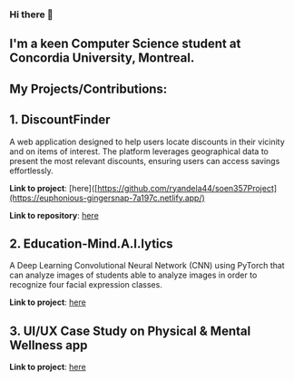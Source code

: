 ### Hi there 👋
## I'm a keen Computer Science student at Concordia University, Montreal.
## My Projects/Contributions:
## 1. DiscountFinder 
A web application designed to help users locate discounts in their vicinity and on items of interest. The platform leverages geographical data to present the most relevant discounts, ensuring users can access savings effortlessly.

**Link to project**: [here]([https://github.com/ryandela44/soen357Project](https://euphonious-gingersnap-7a197c.netlify.app/)

**Link to repository**: [here](https://github.com/amannuck/discount-finder)

## 2. Education-Mind.A.I.lytics
A Deep Learning Convolutional Neural Network (CNN) using PyTorch that can analyze images of students able to analyze images in
order to recognize four facial expression classes.

**Link to project**: [here](https://github.com/amannuck/Education-MindA.I.lytics)

## 3. UI/UX Case Study on Physical & Mental Wellness app
**Link to project**: [here](https://quilled-egg-abb.notion.site/Case-Study-UX-UI-Design-of-a-Physical-Mental-Wellness-App-ActivePal-0f74b3091f6e4022ba309396d6b7a7aa) 
<!--
**amannuck/amannuck** is a ✨ _special_ ✨ repository because its `README.md` (this file) appears on your GitHub profile.

Here are some ideas to get you started:

- 🔭 I’m currently working on ...
- 🌱 I’m currently learning ...
- 👯 I’m looking to collaborate on ...
- 🤔 I’m looking for help with ...
- 💬 Ask me about ...
- 📫 How to reach me: ...
- 😄 Pronouns: ...
- ⚡ Fun fact: ...
-->
